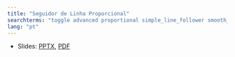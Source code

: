 ```yaml
---
title: "Seguidor de Linha Proporcional"
searchterms: "toggle advanced proportional simple_line_follower smooth_line_follower three_stage_line_follower 3_stage_line_follower proportional_line_follower light_sensor moving color colour colour_sensor linefollower line_follower line seguidor_de_linha_proporcional"
lang: "pt"
---
```

 <ul>
 <li class="ng-binding">Slides:
 <a href="ProgrammingLessons/advanced/LineFollower.pptx">PPTX</a>,
 <a href="ProgrammingLessons/advanced/LineFollower.pdf">PDF</a>
 </li>
 </ul>
